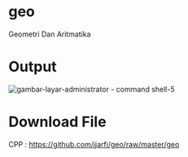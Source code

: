 # geo
Geometri Dan Aritmatika
# Output
![gambar-layar-administrator - command shell-5](https://user-images.githubusercontent.com/41277856/45901955-d595e900-bdb2-11e8-8f52-c0529cdb5a92.png)
# Download File
CPP : https://github.com/jjarfi/geo/raw/master/geo
